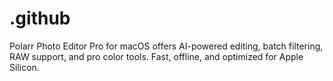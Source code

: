# .github
Polarr Photo Editor Pro for macOS offers AI-powered editing, batch filtering, RAW support, and pro color tools. Fast, offline, and optimized for Apple Silicon.
